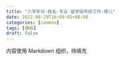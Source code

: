 ```yaml
---
title: "入学年份-姓名-专业-留学保考研工作-哪儿"
date: 2022-08-29T16:09:02+08:00
categories: [common]
tags: [模板]
draft: false
---
```


内容使用 Markdown 组织，待填充

